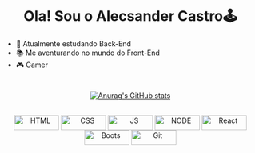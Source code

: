 # <h1 align="center">Ola! Sou o Alecsander Castro🕹 </h1>

- 📘 Atualmente estudando Back-End
- 📚 Me aventurando no mundo do Front-End
- 🎮 Gamer

#
<div align="center">
  
[![Anurag's GitHub stats](https://github-readme-stats.vercel.app/api?username=Alecsander-Castro&show_icons=true&theme=radical)](https://github.com/anuraghazra/github-readme-stats)
</div>

<div align="center" style="display: inline_block"><br>
  <img align="center" alt="HTML" height="30" width="90" src="https://img.shields.io/badge/HTML5-E34F26?style=for-the-badge&logo=html5&logoColor=white">
  <img align="center" alt="CSS" height="30" width="90" src="https://img.shields.io/badge/CSS3-1572B6?style=for-the-badge&logo=css3&logoColor=white">
  <img align="center" alt="JS" height="30" width="90" src="https://img.shields.io/badge/JavaScript-323330?style=for-the-badge&logo=javascript&logoColor=F7DF1E">
  <img align="center" alt="NODE" height="30" width="90" src="https://img.shields.io/badge/Node.js-43853D?style=for-the-badge&logo=node.js&logoColor=white">
  <img align="center" alt="React" height="30" width="90" src="https://img.shields.io/badge/React-20232A?style=for-the-badge&logo=react&logoColor=61DAFB">
  <img align="center" alt="Boots" height="30" width="90" src="https://img.shields.io/badge/Bootstrap-563D7C?style=for-the-badge&logo=bootstrap&logoColor=white">
  <img align="center" alt="Git" height="30" width="90" src="https://img.shields.io/badge/GIT-E44C30?style=for-the-badge&logo=git&logoColor=white">
  

